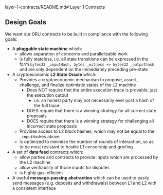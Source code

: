 layer-1-contracts/README.md# Layer 1 Contracts

## Design Goals
We want our ORU contracts to be built in compliance with the following goals:
- A **pluggable state machine** which:
    - allows separation of concerns and parallelizable work
    - is fully stateless, i.e. all state transitions can be expressed in the form `bytes32 _inputHash, bytes _witness => bytes32 _outputhash` and are only dependent on the immediately preceding pre-state
- A cryptoeconomic **L2 State Oracle** which:
    - Provides a cryptoeconomic mechanism to propose, assert, challenge, and finalize optimistic states of the L2 machine
        - Does NOT require that the entire execution trace is provable, just the execution output
            - i.e. an honest party may not necessarily ever post a hash of the full trace
        - DOES require that there is a winning strategy for all correct state proposals
        - DOES require that there is a winning strategy for challenging all incorrect state proposals
    - Provides access to L2 block hashes, which may not be equal to the `_inputHash`es above
    - Is optimized to minimize the number of rounds of interaction, so as to be most resistant to hostile L1 censorship and griefing
- A set of **data feed** contracts which:
    - allow parties and contracts to provide inputs which are processed by the L2 machine
    - allow verifiability of those inputs for disputes
    - is highly gas-efficient
- A useful **message-passing abstraction** which can be used to easily send messages (e.g. deposits and withdrawals) between L1 and L2 with a consistent interface
